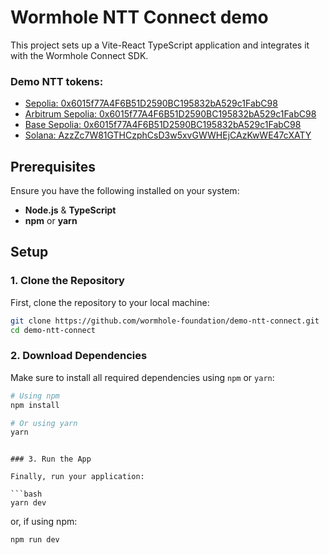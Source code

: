 # Wormhole NTT Connect demo

This project sets up a Vite-React TypeScript application and integrates it with the Wormhole Connect SDK.

### Demo NTT tokens:
- [Sepolia: 0x6015f77A4F6B51D2590BC195832bA529c1FabC98](https://sepolia.etherscan.io/token/0x6015f77A4F6B51D2590BC195832bA529c1FabC98)
- [Arbitrum Sepolia: 0x6015f77A4F6B51D2590BC195832bA529c1FabC98](https://sepolia.arbiscan.io/address/0x6015f77A4F6B51D2590BC195832bA529c1FabC98)
- [Base Sepolia: 0x6015f77A4F6B51D2590BC195832bA529c1FabC98](https://sepolia.basescan.org/address/0x6015f77A4F6B51D2590BC195832bA529c1FabC98)
- [Solana: AzzZc7W81GTHCzphCsD3w5xvGWWHEjCAzKwWE47cXATY](https://explorer.solana.com/address/AzzZc7W81GTHCzphCsD3w5xvGWWHEjCAzKwWE47cXATY?cluster=devnet)

## Prerequisites

Ensure you have the following installed on your system:

- **Node.js** & **TypeScript**
- **npm** or **yarn**

## Setup

### 1. Clone the Repository

First, clone the repository to your local machine:

```bash
git clone https://github.com/wormhole-foundation/demo-ntt-connect.git
cd demo-ntt-connect
```

### 2. Download Dependencies

Make sure to install all required dependencies using `npm` or `yarn`:

```bash
# Using npm
npm install

# Or using yarn
yarn
```
```

### 3. Run the App

Finally, run your application:

```bash
yarn dev
```

or, if using npm:

```bash
npm run dev
```